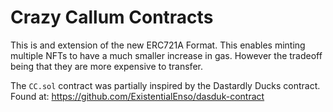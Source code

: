 # Crazy Callum Contracts

This is and extension of the new ERC721A Format. This enables minting multiple NFTs to have a much smaller increase in gas. However the tradeoff being that they are more expensive to transfer.

The `CC.sol` contract was partially inspired by the Dastardly Ducks contract. Found at: <https://github.com/ExistentialEnso/dasduk-contract>

